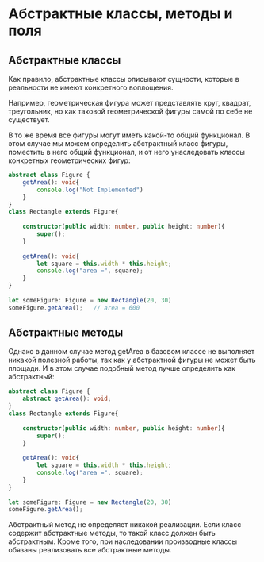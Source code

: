 # Абстрактные классы, методы и поля

## Абстрактные классы
Как правило, абстрактные классы описывают сущности, которые в реальности не имеют конкретного воплощения. 

Например, геометрическая фигура может представлять круг, квадрат, треугольник, но как таковой геометрической фигуры самой по себе не существует. 

В то же время все фигуры могут иметь какой-то общий функционал. В этом случае мы можем определить абстрактный класс фигуры, поместить в него общий функционал, и от него унаследовать классы конкретных геометрических фигур:

```ts
abstract class Figure {
    getArea(): void{
        console.log("Not Implemented")
    }
}
class Rectangle extends Figure{
     
    constructor(public width: number, public height: number){ 
        super();
    }
     
    getArea(): void{
        let square = this.width * this.height;
        console.log("area =", square);
    }
}
 
let someFigure: Figure = new Rectangle(20, 30)
someFigure.getArea();   // area = 600
```

## Абстрактные методы

Однако в данном случае метод getArea в базовом классе не выполняет никакой полезной работы, так как у абстрактной фигуры не может быть площади. И в этом случае подобный метод лучше определить как абстрактный:

```ts
abstract class Figure {
    abstract getArea(): void;
}
class Rectangle extends Figure{
     
    constructor(public width: number, public height: number){ 
        super();
    }
     
    getArea(): void{
        let square = this.width * this.height;
        console.log("area =", square);
    }
}
 
let someFigure: Figure = new Rectangle(20, 30)
someFigure.getArea();
```

Абстрактный метод не определяет никакой реализации. Если класс содержит абстрактные методы, то такой класс должен быть абстрактным. Кроме того, при наследовании производные классы обязаны реализовать все абстрактные методы.
